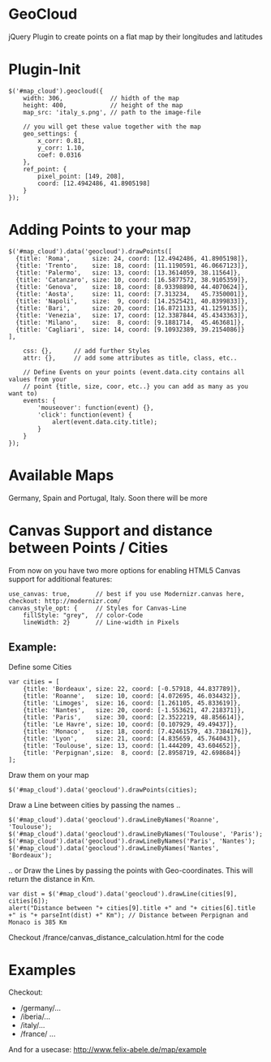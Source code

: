 GeoCloud
========

jQuery Plugin to create points on a flat map by their longitudes and latitudes

Plugin-Init
========

    $('#map_cloud').geocloud({
        width: 306,             // hidth of the map
        height: 400,            // height of the map
        map_src: 'italy_s.png', // path to the image-file
    
        // you will get these value together with the map
        geo_settings: {         
            x_corr: 0.81,
            y_corr: 1.10,
            coef: 0.0316
        },
        ref_point: { 
            pixel_point: [149, 208],
            coord: [12.4942486, 41.8905198]
        }                   
    });   

Adding Points to your map
=======
    $('#map_cloud').data('geocloud').drawPoints([
      {title: 'Roma',      size: 24, coord: [12.4942486, 41.8905198]},
      {title: 'Trento',    size: 18, coord: [11.1190591, 46.0667123]},
      {title: 'Palermo',   size: 13, coord: [13.3614059, 38.11564]},
      {title: 'Catanzaro', size: 10, coord: [16.5877572, 38.9105359]},
      {title: 'Genova',    size: 18, coord: [8.93398890, 44.4070624]},
      {title: 'Aosta',     size: 11, coord: [7.313234,   45.7350001]},
      {title: 'Napoli',    size:  9, coord: [14.2525421, 40.8399833]},
      {title: 'Bari',      size: 20, coord: [16.8721133, 41.1259135]},
      {title: 'Venezia',   size: 17, coord: [12.3387844, 45.4343363]},
      {title: 'Milano',    size:  8, coord: [9.1881714,  45.463681]},
      {title: 'Cagliari',  size: 14, coord: [9.10932389, 39.2154086]}
    ],
    
        css: {},      // add further Styles
        attr: {},     // add some attributes as title, class, etc..
    
        // Define Events on your points (event.data.city contains all values from your 
        // point {title, size, coor, etc..} you can add as many as you want to)
        events: {    
            'mouseover': function(event) {},
            'click': function(event) {
                alert(event.data.city.title);
            }          
        }
    });


Available Maps
========
Germany, Spain and Portugal, Italy.
Soon there will be more


Canvas Support and distance between Points / Cities
========
From now on you have two more options for enabling HTML5 Canvas support for additional features:
    
    use_canvas: true,       // best if you use Modernizr.canvas here, checkout: http://modernizr.com/
    canvas_style_opt: {     // Styles for Canvas-Line
        fillStyle: "grey",  // color-Code
        lineWidth: 2}       // Line-width in Pixels

Example:
-------

Define some Cities

    var cities = [
        {title: 'Bordeaux', size: 22, coord: [-0.57918, 44.837789]},
        {title: 'Roanne',   size: 10, coord: [4.072695, 46.034432]},
        {title: 'Limoges',  size: 16, coord: [1.261105, 45.833619]},
        {title: 'Nantes',   size: 20, coord: [-1.553621, 47.218371]},
        {title: 'Paris',    size: 30, coord: [2.3522219, 48.856614]},
        {title: 'Le Havre', size: 10, coord: [0.107929, 49.49437]},
        {title: 'Monaco',   size: 18, coord: [7.42461579, 43.7384176]},
        {title: 'Lyon',     size: 21, coord: [4.835659, 45.764043]},
        {title: 'Toulouse', size: 13, coord: [1.444209, 43.604652]},
        {title: 'Perpignan',size:  8, coord: [2.8958719, 42.698684]}    
    ];

Draw them on your map

    $('#map_cloud').data('geocloud').drawPoints(cities);

Draw a Line between cities by passing the names ..

    $('#map_cloud').data('geocloud').drawLineByNames('Roanne', 'Toulouse');
    $('#map_cloud').data('geocloud').drawLineByNames('Toulouse', 'Paris');
    $('#map_cloud').data('geocloud').drawLineByNames('Paris', 'Nantes');
    $('#map_cloud').data('geocloud').drawLineByNames('Nantes', 'Bordeaux');

.. or Draw the Lines by passing the points with Geo-coordinates. This will return the distance in Km.

    var dist = $('#map_cloud').data('geocloud').drawLine(cities[9], cities[6]);
    alert("Distance between "+ cities[9].title +" and "+ cities[6].title +" is "+ parseInt(dist) +" Km"); // Distance between Perpignan and Monaco is 385 Km

Checkout /france/canvas_distance_calculation.html for the code

Examples
========
Checkout: 
 - /germany/...
 - /iberia/...
 - /italy/...
 - /france/ ...

And for a usecase: 
http://www.felix-abele.de/map/example

